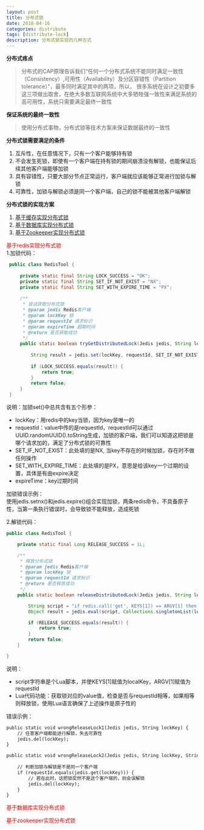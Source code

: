 ```yaml
---
layout: post
title: 分布式锁
date: 2018-04-16
categories: distribute
tags: [distribute-lock]
description: 分布式锁实现的几种方式
---
```


**分布式疼点**
> 分布式的CAP原理告诉我们“任何一个分布式系统不能同时满足一致性（Consistency）,可用性（Availability）及分区容错性（Partition tolerance）”，最多同时满足其中的两项，所以，
很多系统在设计之初要多这三项做出取舍，在绝大多数互联网系统中大多牺牲强一致性来满足系统的高可用性，系统只需要满足最终一致性

**保证系统的最终一致性**
> 使用分布式事物，分布式锁等技术方案来保证数据最终的一致性

**分布式锁需要满足的条件**
1. 互斥性，在任意情况下，只有一个客户能够持有锁
2. 不会发生死锁，即使有一个客户端在持有锁的期间崩溃没有解锁，也能保证后续其他客户端能够加锁
3. 具有容错性，只要大部分节点正常运行，客户端就应该能够正常进行加锁与解锁
4. 可靠性，加锁与解锁必须是同一个客户端，自己的锁不能被其他客户端解锁

**分布式锁的实现方案**
1. [基于缓存实现分布式锁](#cache)
2. [基于数据库实现分布式锁](#database)
3. [基于Zookeeper实现分布式锁](#zookeeper)

<span id="cache"><font color="#dd0000">基于redis实现分布式锁</font><br /></span>
1.加锁代码：
```java
 public class RedisTool {
 
     private static final String LOCK_SUCCESS = "OK";
     private static final String SET_IF_NOT_EXIST = "NX";
     private static final String SET_WITH_EXPIRE_TIME = "PX";
 
     /**
      * 尝试获取分布式锁
      * @param jedis Redis客户端
      * @param lockKey 锁
      * @param requestId 请求标识
      * @param expireTime 超期时间
      * @return 是否获取成功
      */
     public static boolean tryGetDistributedLock(Jedis jedis, String lockKey, String requestId, int expireTime) {
 
         String result = jedis.set(lockKey, requestId, SET_IF_NOT_EXIST, SET_WITH_EXPIRE_TIME, expireTime);
 
         if (LOCK_SUCCESS.equals(result)) {
             return true;
         }
         return false;
     }
 }
```
说明：加锁set()中总共含有五个形参：
* lockKey：用redis中的key当锁，因为key是唯一的
* requestId：value中传的是requestId，requestId可以通过UUID.randomUUID().toString生成，加锁的客户端，我们可以知道这把锁是哪个请求加的，满足了分布式锁的可靠性
* SET_IF_NOT_EXIST：此处填的是NX, 当key不存在的时候加锁，存在时不做任何操作
* SET_WITH_EXPIRE_TIME：此处填的是PX，意思是给该key一个过期的设置，具体是有由expire决定
* expireTime：key过期时间

加锁错误示例：<br/>
使用jedis.setnx()和jedis.expire()组合实现加锁，两条redis命令，不具备原子性，当第一条执行错误时，会导致锁不能释放，造成死锁

2.解锁代码：
```java
public class RedisTool {

    private static final Long RELEASE_SUCCESS = 1L;

    /**
     * 释放分布式锁
     * @param jedis Redis客户端
     * @param lockKey 锁
     * @param requestId 请求标识
     * @return 是否释放成功
     */
    public static boolean releaseDistributedLock(Jedis jedis, String lockKey, String requestId) {

        String script = "if redis.call('get', KEYS[1]) == ARGV[1] then return redis.call('del', KEYS[1]) else return 0 end";
        Object result = jedis.eval(script, Collections.singletonList(lockKey), Collections.singletonList(requestId));

        if (RELEASE_SUCCESS.equals(result)) {
            return true;
        }
        return false;
    }

}
```
说明：<br/>
* script字符串是个Lua脚本，并使KEYS[1]赋值为localKey，ARGV[1]赋值为requestId<br/>
* Lua代码功能：获取锁对应的value值，检查是否与requestId相等，如果相等则释放锁，使用Lua语言确保了上述操作是原子性的

错误示例：
```html
public static void wrongReleaseLock1(Jedis jedis, String lockKey) {
    // 任意客户端都能进行解锁，失去可靠性
    jedis.del(lockKey);
}

public static void wrongReleaseLock2(Jedis jedis, String lockKey, String requestId) {
        
    // 判断加锁与解锁是不是同一个客户端
    if (requestId.equals(jedis.get(lockKey))) {
        // 若在此时，这把锁突然不是这个客户端的，则会误解锁
        jedis.del(lockKey);
    }
}
```

<span id="database"><font color="#dd0000">基于数据库实现分布式锁</font><br /></span>


<span id="zookeeper"><font color="#dd0000">基于zookeeper实现分布式锁</font><br /></span>